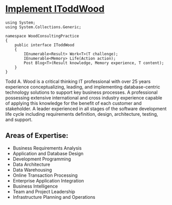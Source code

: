 # [Implement IToddWood](https://tawman.github.io)

```
using System;
using System.Collections.Generic;

namespace WoodConsultingPractice
{
    public interface IToddWood
    {
        IEnumerable<Result> Work<T>(T challenge);
        IEnumerable<Memory> Life(Action action);
        Post Blog<T>(Result knowledge, Memory experience, T content);
    }
}
```

Todd A. Wood is a critical thinking IT professional with over 25 years experience conceptualizing, leading, and implementing database-centric technology solutions to support key business processes. A professional possessing extensive international and cross industry experience capable of applying this knowledge for the benefit of each customer and stakeholder. A leader experienced in all stages of the software development life cycle including requirements definition, design, architecture, testing, and support.

## Areas of Expertise:
  * Business Requirements Analysis
  * Application and Database Design
  * Development Programming
  * Data Architecture
  * Data Warehousing
  * Online Transaction Processing
  * Enterprise Application Integration
  * Business Intelligence
  * Team and Project Leadership
  * Infrastructure Planning and Operations


